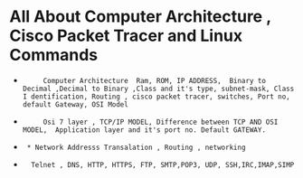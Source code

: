 #              All About Computer Architecture , Cisco Packet Tracer and  Linux Commands
 *          Computer Architecture  Ram, ROM, IP ADDRESS,  Binary to Decimal ,Decimal to Binary ,Class and it's type, subnet-mask, Class I dentification, Routing , cisco packet tracer, switches, Port no, default Gateway, OSI Model
 *          Osi 7 layer , TCP/IP MODEL, Difference between TCP AND OSI MODEL,  Application layer and it's port no. Default GATEWAY.
 *      * Network Addresss Transalation , Routing , networking
*       Telnet , DNS, HTTP, HTTPS, FTP, SMTP,POP3, UDP, SSH,IRC,IMAP,SIMP
